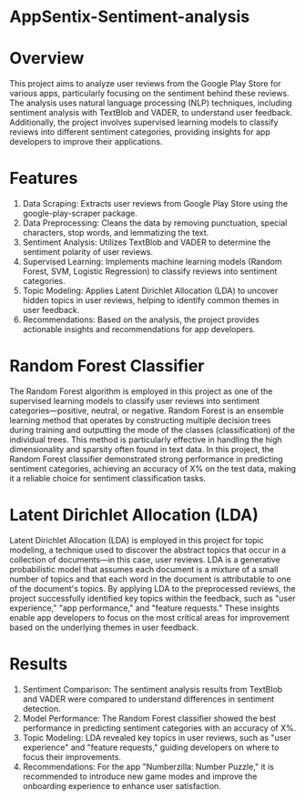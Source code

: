 # AppSentix-Sentiment-analysis
# Overview
This project aims to analyze user reviews from the Google Play Store for various apps, particularly focusing on the sentiment behind these reviews. The analysis uses natural language processing (NLP) techniques, including sentiment analysis with TextBlob and VADER, to understand user feedback. Additionally, the project involves supervised learning models to classify reviews into different sentiment categories, providing insights for app developers to improve their applications.

# Features
1. Data Scraping: Extracts user reviews from Google Play Store using the google-play-scraper package.
2. Data Preprocessing: Cleans the data by removing punctuation, special characters, stop words, and lemmatizing the text.
3. Sentiment Analysis: Utilizes TextBlob and VADER to determine the sentiment polarity of user reviews.
4. Supervised Learning: Implements machine learning models (Random Forest, SVM, Logistic Regression) to classify reviews into sentiment categories.
5. Topic Modeling: Applies Latent Dirichlet Allocation (LDA) to uncover hidden topics in user reviews, helping to identify common themes in user feedback.
6. Recommendations: Based on the analysis, the project provides actionable insights and recommendations for app developers.

# Random Forest Classifier
The Random Forest algorithm is employed in this project as one of the supervised learning models to classify user reviews into sentiment categories—positive, neutral, or negative. Random Forest is an ensemble learning method that operates by constructing multiple decision trees during training and outputting the mode of the classes (classification) of the individual trees. This method is particularly effective in handling the high dimensionality and sparsity often found in text data. In this project, the Random Forest classifier demonstrated strong performance in predicting sentiment categories, achieving an accuracy of X% on the test data, making it a reliable choice for sentiment classification tasks.

# Latent Dirichlet Allocation (LDA)
Latent Dirichlet Allocation (LDA) is employed in this project for topic modeling, a technique used to discover the abstract topics that occur in a collection of documents—in this case, user reviews. LDA is a generative probabilistic model that assumes each document is a mixture of a small number of topics and that each word in the document is attributable to one of the document's topics. By applying LDA to the preprocessed reviews, the project successfully identified key topics within the feedback, such as "user experience," "app performance," and "feature requests." These insights enable app developers to focus on the most critical areas for improvement based on the underlying themes in user feedback.

# Results
1. Sentiment Comparison: The sentiment analysis results from TextBlob and VADER were compared to understand differences in sentiment detection.
2. Model Performance: The Random Forest classifier showed the best performance in predicting sentiment categories with an accuracy of X%.
3. Topic Modeling: LDA revealed key topics in user reviews, such as "user experience" and "feature requests," guiding developers on where to focus their improvements.
4. Recommendations: For the app "Numberzilla: Number Puzzle," it is recommended to introduce new game modes and improve the onboarding experience to enhance user satisfaction.
